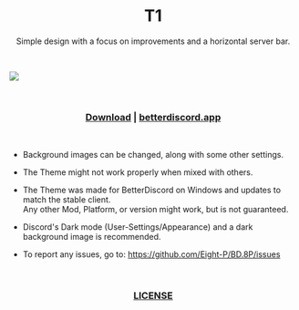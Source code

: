[image1]:https://betterdiscord.app/Image/1249

[bd-theme-page]:https://betterdiscord.app/theme/T1
[bd-direct-download]:https://betterdiscord.app/Download?id=218

[License]:https://github.com/Eight-P/BD.8P/blob/master/LICENSE


<div align="center">
  
  # T1
  
  Simple design with a focus on improvements and a horizontal server bar.
  
</div>

<br/>

![][image1]

<br/>

<div align="center">
  
  ### [Download][bd-direct-download] | [betterdiscord.app][bd-theme-page]
  
</div>

<br/>

- Background images can be changed, along with some other settings.
- The Theme might not work properly when mixed with others.
- The Theme was made for BetterDiscord on Windows and updates to match the stable client.<br/>
  Any other Mod, Platform, or version might work, but is not guaranteed.

- Discord's Dark mode (User-Settings/Appearance) and a dark background image is recommended.

- To report any issues, go to: https://github.com/Eight-P/BD.8P/issues

<br/>

<div align="center">
  
  ### [LICENSE][License]
  
</div>
